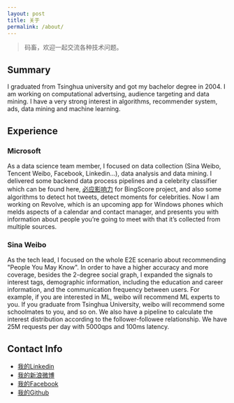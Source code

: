 ```yaml
---
layout: post
title: 关于
permalink: /about/
---
```


> 码畜，欢迎一起交流各种技术问题。

## Summary
I graduated from Tsinghua university and got my bachelor degree in 2004.
I am working on computational advertsing, audience targeting and data mining.
I have a very strong interest in algorithms, recommender system, ads, data mining and machine learning.

## Experience

### Microsoft
As a data science team member, I focused on data collection (Sina Weibo, Tencent Weibo, Facebook, Linkedin...), data analysis and data mining. I delivered some backend data process pipelines and a celebrity classifier which can be found here, [必应影响力](http://cn.bing.com/yingxiangli/rank?FORM=BSCBNR) for BingScore project, and also some algorithms to detect hot tweets, detect moments for celebrities. Now I am working on Revolve, which is an upcoming app for Windows phones which melds aspects of a calendar and contact manager, and presents you with information about people you’re going to meet with that it’s collected from multiple sources.

### Sina Weibo
As the tech lead, I focused on the whole E2E scenario about recommending "People You May Know". In order to have a higher accuracy and more coverage, besides the 2-degree social graph, I expanded the signals to interest tags, demographic information, including the education and career information, and the communication frequency between users. For example, if you are interested in ML, weibo will recommend ML experts to you. If you graduate from Tsinghua University, weibo will recommend some schoolmates to you, and so on. We also have a pipeline to calculate the interest distribution according to the follower-followee relationship. We have 25M requests per day with 5000qps and 100ms latency.

## Contact Info
- [我的Linkedin](http://cn.linkedin.com/in/leijun)
- [我的新浪微博](http://weibo.com/dudi00)
- [我的Facebook](https://www.facebook.com/leijun00)
- [我的Github](https://github.com/leijun00)
